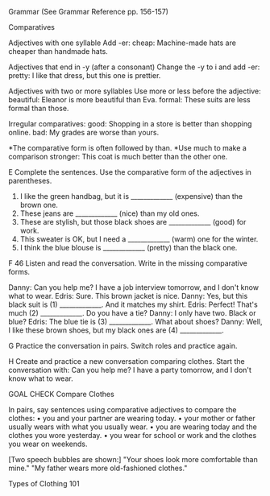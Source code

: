 Grammar (See Grammar Reference pp. 156-157)

Comparatives

Adjectives with one syllable Add -er:
cheap: Machine-made hats are cheaper than handmade hats.

Adjectives that end in -y (after a consonant) Change the -y to i and add -er:
pretty: I like that dress, but this one is prettier.

Adjectives with two or more syllables Use more or less before the adjective:
beautiful: Eleanor is more beautiful than Eva.
formal: These suits are less formal than those.

Irregular comparatives:
good: Shopping in a store is better than shopping online.
bad: My grades are worse than yours.

*The comparative form is often followed by than.
*Use much to make a comparison stronger: This coat is much better than the other one.

E Complete the sentences. Use the comparative form of the adjectives in parentheses.

1. I like the green handbag, but it is _____________ (expensive) than the brown one.
2. These jeans are _____________ (nice) than my old ones.
3. These are stylish, but those black shoes are _____________ (good) for work.
4. This sweater is OK, but I need a _____________ (warm) one for the winter.
5. I think the blue blouse is _____________ (pretty) than the black one.

F 46 Listen and read the conversation. Write in the missing comparative forms.

Danny: Can you help me? I have a job interview tomorrow, and I don't know what to wear.
Edris: Sure. This brown jacket is nice.
Danny: Yes, but this black suit is (1) _____________. And it matches my shirt.
Edris: Perfect! That's much (2) _____________. Do you have a tie?
Danny: I only have two. Black or blue?
Edris: The blue tie is (3) _____________. What about shoes?
Danny: Well, I like these brown shoes, but my black ones are (4) _____________.

G Practice the conversation in pairs. Switch roles and practice again.

H Create and practice a new conversation comparing clothes. Start the conversation with:
Can you help me? I have a party tomorrow, and I don't know what to wear.

GOAL CHECK Compare Clothes

In pairs, say sentences using comparative adjectives to compare the clothes:
• you and your partner are wearing today.
• your mother or father usually wears with what you usually wear.
• you are wearing today and the clothes you wore yesterday.
• you wear for school or work and the clothes you wear on weekends.

[Two speech bubbles are shown:]
"Your shoes look more comfortable than mine."
"My father wears more old-fashioned clothes."

Types of Clothing 101